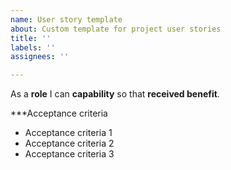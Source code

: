 ```yaml
---
name: User story template
about: Custom template for project user stories
title: ''
labels: ''
assignees: ''

---
```


As a **role** I can **capability** so that **received benefit**.


***Acceptance criteria

- Acceptance criteria 1
- Acceptance criteria 2
- Acceptance criteria 3
